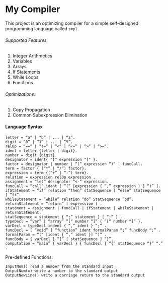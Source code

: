 # My Compiler
This project is an optimizing compiler for a simple self-designed programming language called `smpl`.
###### Supported Features:
1. Integer Arithmetics
2. Variables
3. Arrays
4. If Statements
5. While Loops
6. Functions
###### Optimizations:
1. Copy Propagation
2. Common Subexpression Elimination
#### Language Syntax
```
letter = “a” | “b” | ... | “z”.
digit = “0” | “1” | ... | “9”.
relOp = “==“ | “!=“ | “<“ | “<=“ | “>“ | “>=“.
ident = letter {letter | digit}.
number = digit {digit}.
designator = ident{ "[" expression "]" }.
factor = designator | number | “(“ expression “)” | funcCall.
term = factor { (“*” | “/”) factor}.
expression = term {(“+” | “-”) term}.
relation = expression relOp expression .
assignment = “let” designator “<-” expression.
funcCall = “call” ident [ “(“ [expression { “,” expression } ] “)” ].
ifStatement = “if” relation “then” statSequence [ “else” statSequence ] “fi”.
whileStatement = “while” relation “do” StatSequence “od”.
returnStatement = “return” [ expression ] .
statement = assignment | funcCall | ifStatement | whileStatement | returnStatement.
statSequence = statement { “;” statement } [ “;” ] .
typeDecl = “var” | “array” “[“ number “]” { “[“ number “]” }.
varDecl = typeDecl indent { “,” ident } “;” .
funcDecl = [ “void” ] “function” ident formalParam “;” funcBody “;” .
formalParam = “(“ [ident { “,” ident }] “)” .
funcBody = { varDecl } “{” [ statSequence ] “}”.
computation = “main” { varDecl } { funcDecl } “{” statSequence “}” “.” .
```
Pre-defined Functions:
```
InputNum() read a number from the standard input
OutputNum(x) write a number to the standard output
OutputNewLine() write a carriage return to the standard output
```

